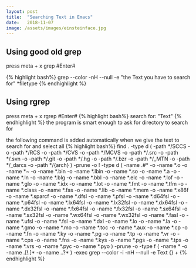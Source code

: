 ```yaml
---
layout: post
title:  "Searching Text in Emacs"
date:   2018-11-07
image: /assets/images/einsteinface.jpg
---
```


## Using good old grep

press meta + x grep #Enter#

{% highlight bash%}
grep --color -nH --null -e "the Text you have to search for" *filetype
{% endhighlight %}

## Using rgrep

press meta + x rgrep #Enter#
{% highlight bash%}
search for: "Text"
{% endhighlight %}
the program is smart enough to ask for directory to search for

the following command is added automatically when we give the text to search for
and select all
{% highlight bash%}
find . -type d \( -path \*/SCCS -o -path \*/RCS -o -path \*/CVS -o -path \*/MCVS -o -path \*/.src -o -path \*/.svn -o -path \*/.git -o -path \*/.hg -o -path \*/.bzr -o -path \*/_MTN -o -path \*/_darcs -o -path \*/\{arch\} \) -prune -o \! -type d \( -name .\#\* -o -name \*.o -o -name \*\~ -o -name \*.bin -o -name \*.lbin -o -name \*.so -o -name \*.a -o -name \*.ln -o -name \*.blg -o -name \*.bbl -o -name \*.elc -o -name \*.lof -o -name \*.glo -o -name \*.idx -o -name \*.lot -o -name \*.fmt -o -name \*.tfm -o -name \*.class -o -name \*.fas -o -name \*.lib -o -name \*.mem -o -name \*.x86f -o -name \*.sparcf -o -name \*.dfsl -o -name \*.pfsl -o -name \*.d64fsl -o -name \*.p64fsl -o -name \*.lx64fsl -o -name \*.lx32fsl -o -name \*.dx64fsl -o -name \*.dx32fsl -o -name \*.fx64fsl -o -name \*.fx32fsl -o -name \*.sx64fsl -o -name \*.sx32fsl -o -name \*.wx64fsl -o -name \*.wx32fsl -o -name \*.fasl -o -name \*.ufsl -o -name \*.fsl -o -name \*.dxl -o -name \*.lo -o -name \*.la -o -name \*.gmo -o -name \*.mo -o -name \*.toc -o -name \*.aux -o -name \*.cp -o -name \*.fn -o -name \*.ky -o -name \*.pg -o -name \*.tp -o -name \*.vr -o -name \*.cps -o -name \*.fns -o -name \*.kys -o -name \*.pgs -o -name \*.tps -o -name \*.vrs -o -name \*.pyc -o -name \*.pyo \) -prune -o  -type f \( -name \* -o -name .\[\!.\]\* -o -name ..\?\* \) -exec grep --color -i -nH --null -e Text \{\} +
{% endhighlight %}
